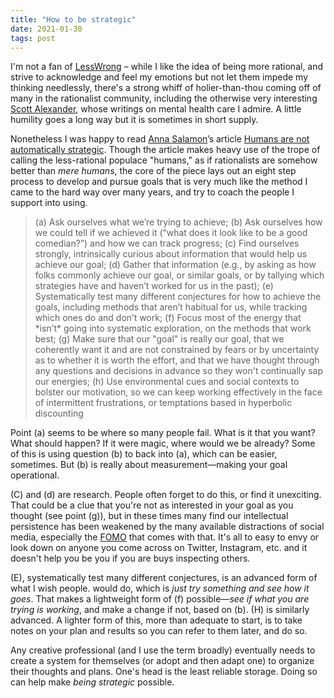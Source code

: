 ```yaml
---
title: "How to be strategic"
date: 2021-01-30
tags: post
---
```


I'm not a fan of [LessWrong](https://www.lesswrong.com) – while I like the idea of being more rational, and strive to acknowledge and feel my emotions but not let them impede my thinking needlessly, there's a strong whiff of holier-than-thou coming off of many in the rationalist community, including the otherwise very interesting [Scott Alexander](https://slatestarcodex.com/2021/01/21/introducing-astral-codex-ten/), whose writings on mental health care I admire. A little humility goes a long way but it is sometimes in short supply.

Nonetheless I was happy to read [Anna Salamon](https://futureoflife.org/ai-researcher-anna-salamon/)’s article [Humans are not automatically strategic](https://www.lesswrong.com/posts/PBRWb2Em5SNeWYwwB/humans-are-not-automatically-strategic). Though the article makes heavy use of the trope of calling the less-rational populace "humans," as if rationalists are somehow better than _mere humans_, the core of the piece lays out an eight step process to develop and pursue goals that is very much like the method I came to the hard way over many years, and try to coach the people I support into using.

> (a) Ask ourselves what we’re trying to achieve; (b) Ask ourselves how we could tell if we achieved it (“what does it look like to be a good comedian?”) and how we can track progress; (c) Find ourselves strongly, intrinsically curious about information that would help us achieve our goal; (d) Gather that information (e.g., by asking as how folks commonly achieve our goal, or similar goals, or by tallying which strategies have and haven’t worked for us in the past); (e) Systematically test many different conjectures for how to achieve the goals, including methods that aren’t habitual for us, while tracking which ones do and don’t work; (f) Focus most of the energy that \*isn’t\* going into systematic exploration, on the methods that work best; (g) Make sure that our "goal" is really our goal, that we coherently want it and are not constrained by fears or by uncertainty as to whether it is worth the effort, and that we have thought through any questions and decisions in advance so they won't continually sap our energies; (h) Use environmental cues and social contexts to bolster our motivation, so we can keep working effectively in the face of intermittent frustrations, or temptations based in hyperbolic discounting

Point (a) seems to be where so many people fail. What is it that you want? What should happen? If it were magic, where would we be already? Some of this is using question (b) to back into (a), which can be easier, sometimes. But (b) is really about measurement—making your goal operational.

(C) and (d) are research. People often forget to do this, or find it unexciting. That could be a clue that you're not as interested in your goal as you thought (see point (g)), but in these times many find our intellectual persistence has been weakened by the many available distractions of social media, especially the [FOMO](https://en.wikipedia.org/wiki/Fear_of_missing_out) that comes with that. It's all to easy to envy or look down on anyone you come across on Twitter, Instagram, etc. and it doesn't help you be you if you are buys inspecting others.

(E), systematically test many different conjectures, is an advanced form of what I wish people. would do, which is _just try something and see how it goes_. That makes a lightweight form of (f) possible—_see if what you are trying is working_, and make a change if not, based on (b). (H) is similarly advanced. A lighter form of this, more than adequate to start, is to take notes on your plan and results so you can refer to them later, and do so.

Any creative professional (and I use the term broadly) eventually needs to create a system for themselves (or adopt and then adapt one) to organize their thoughts and plans. One's head is the least reliable storage. Doing so can help make _being strategic_ possible.
